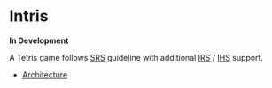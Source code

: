 # Intris

**In Development**

A Tetris game follows [SRS] guideline with additional [IRS] / [IHS] support.

- [Architecture]

[Architecture]: https://github.com/intris/design

[SRS]: http://harddrop.com/wiki/SRS "Super Rotation System"
[IRS]: http://harddrop.com/wiki/IRS "Initial Rotation System"
[IHS]: http://harddrop.com/wiki/IHS "Initial Hold System"
